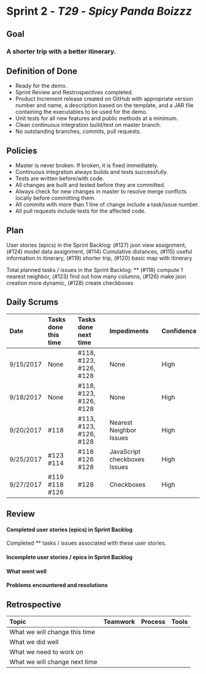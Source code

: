 # Sprint 2 - *T29* - *Spicy Panda Boizzz*

## Goal

### A shorter trip with a better itinerary.

## Definition of Done

* Ready for the demo.
* Sprint Review and Restrospectives completed.
* Product Increment release created on GitHub with appropriate version number and name, a description based on the template, and a JAR file containing the executables to be used for the demo. 
* Unit tests for all new features and public methods at a minimum.
* Clean continuous integration build/test on master branch.
* No outstanding branches, commits, pull requests.

## Policies

* Master is never broken.  If broken, it is fixed immediately.
* Continuous integration always builds and tests successfully.
* Tests are written before/with code.  
* All changes are built and tested before they are committed.
* Always check for new changes in master to resolve merge conflicts locally before committing them.
* All commits with more than 1 line of change include a task/issue number.
* All pull requests include tests for the affected code.

## Plan 

User stories (epics) in the Sprint Backlog: 
(#127) json view assignment, 
(#124) model data assignment, 
(#114) Cumulative distances, 
(#115) useful information in itinerary, 
(#119) shorter trip, 
(#120) basic map with itinerary

Total planned tasks / issues in the Sprint Backlog: ** 
(#118) compute 1 nearest neighbor, 
(#123) find out how many columns, 
(#126) make json creation more dynamic, 
(#128) create checkboxes

## Daily Scrums

Date | Tasks done this time | Tasks done next time | Impediments | Confidence
:--- | :--- | :--- | :--- | :---
 9/15/2017 | None | #118, #123, #126, #128 | None | High
 9/18/2017 | None | #118, #123, #126, #128 | None | High 
 9/20/2017 | #118 | #113, #123, #126, #128 | Nearest Neighbor Issues | High 
 9/25/2017 | #123 #114 | #118 #126 #128 | JavaScript checkboxes Issues | High
 9/27/2017 | #119 #118 #126 | #128 | Checkboxes | High

## Review

#### Completed user stories (epics) in Sprint Backlog 

Completed ** tasks / issues associated with these user stories.

#### Incomplete user stories / epics in Sprint Backlog 

#### What went well

#### Problems encountered and resolutions

## Retrospective

Topic | Teamwork | Process | Tools
:--- | :--- | :--- | :---
What we will change this time |  |  | 
What we did well |  |  | 
What we need to work on |  |  |
What we will change next time |  |  | 
